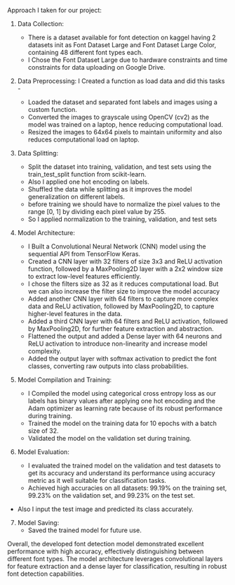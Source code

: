 
Approach I taken for our project:
1. Data Collection:
   - There is a dataset available for font detection on kaggel having 2 datasets init as Font Dataset Large and Font Dataset Large Color, containing 48 different font types each.
   - I Chose the Font Dataset Large due to hardware constraints and time constraints for data uploading on Google Drive.

2. Data Preprocessing:
I Created a function as load data and did this tasks - 
   - Loaded the dataset and separated font labels and images using a custom function.
   - Converted the images to grayscale using OpenCV (cv2) as the model was trained on a laptop, hence reducing computational load.
   - Resized the images to 64x64 pixels to maintain uniformity and also reduces computational load on laptop.

3. Data Splitting:
   - Split the dataset into training, validation, and test sets using the train_test_split function from scikit-learn. 
   - Also I applied one hot encoding on labels.  
   - Shuffled the data while splitting as it improves the model generalization on different labels.
   - before training we should have to normalize the pixel values to the range [0, 1] by dividing each pixel value by 255.
   - So I applied normalization to the training, validation, and test sets

4. Model Architecture:
   - I Built a Convolutional Neural Network (CNN) model using the sequential API from TensorFlow Keras.
   - Created a CNN layer with 32 filters of size 3x3 and ReLU activation function, followed by a MaxPooling2D layer with a 2x2 window size to extract low-level features efficiently. 
   - I chose the filters size as 32 as it reduces computational load. But we can also increase the filter size to improve the model accuracy 
   - Added another CNN layer with 64 filters to capture more complex data and ReLU activation, followed by MaxPooling2D, to capture higher-level features in the data.
   - Added a third CNN layer with 64 filters and ReLU activation, followed by MaxPooling2D, for further feature extraction and abstraction.
   - Flattened the output and added a Dense layer with 64 neurons and ReLU activation to introduce non-linearity and increase model complexity.
   - Added the output layer with softmax activation to predict the font classes, converting raw outputs into class probabilities.

5. Model Compilation and Training:
   - I Compiled the model using categorical cross entropy loss as our labels has binary values after applying one hot encoding and the Adam optimizer as learning rate because of its robust performance during training.
   - Trained the model on the training data for 10 epochs with a batch size of 32.
   - Validated the model on the validation set during training.

6. Model Evaluation:
   - I evaluated the trained model on the validation and test datasets to get its accuracy and understand its performance using accuracy metric as it well suitable for classification tasks.
   - Achieved high accuracies on all datasets: 99.19% on the training set, 99.23% on the validation set, and 99.23% on the test set.
- Also I input the test image and predicted its class accurately.

7. Model Saving:
   - Saved the trained model for future use.

Overall, the developed font detection model demonstrated excellent performance with high accuracy, effectively distinguishing between different font types. The model architecture leverages convolutional layers for feature extraction and a dense layer for classification, resulting in robust font detection capabilities.
